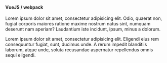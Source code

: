 
#### VueJS / webpack

Lorem ipsum dolor sit amet, consectetur adipisicing elit. Odio, quaerat non, fugiat corporis maiores ratione maxime nostrum natus sint, numquam deserunt nam aperiam? Laudantium iste incidunt, ipsum, minus a dolorum.

Lorem ipsum dolor sit amet, consectetur adipisicing elit. Eligendi eius rem consequuntur fugiat, sunt, ducimus unde. A rerum impedit blanditiis laborum, atque unde, soluta recusandae aspernatur repellendus omnis sequi eligendi.
